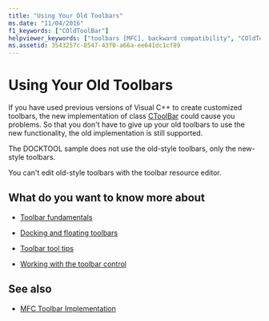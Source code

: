 ```yaml
---
title: "Using Your Old Toolbars"
ms.date: "11/04/2016"
f1_keywords: ["COldToolBar"]
helpviewer_keywords: ["toolbars [MFC], backward compatibility", "COldToolBar class [MFC]"]
ms.assetid: 3543257c-8547-43f0-a66a-ee641dc1cf89
---
```

# Using Your Old Toolbars

If you have used previous versions of Visual C++ to create customized toolbars, the new implementation of class [CToolBar](../mfc/reference/ctoolbar-class.md) could cause you problems. So that you don't have to give up your old toolbars to use the new functionality, the old implementation is still supported.

The DOCKTOOL sample does not use the old-style toolbars, only the new-style toolbars.

You can't edit old-style toolbars with the toolbar resource editor.

## What do you want to know more about

- [Toolbar fundamentals](../mfc/toolbar-fundamentals.md)

- [Docking and floating toolbars](../mfc/docking-and-floating-toolbars.md)

- [Toolbar tool tips](../mfc/toolbar-tool-tips.md)

- [Working with the toolbar control](../mfc/working-with-the-toolbar-control.md)

## See also

- [MFC Toolbar Implementation](../mfc/mfc-toolbar-implementation.md)
